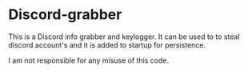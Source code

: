 # Discord-grabber
This is a Discord info grabber and keylogger. It can be used to to steal discord account's and it is added to startup for persistence.

I am not responsible for any misuse of this code.
